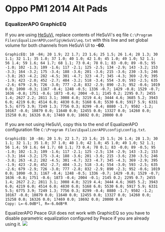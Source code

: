 # Oppo PM1 2014 Alt Pads
### EqualizerAPO GraphicEQ
If you are using [HeSuVi](https://sourceforge.net/projects/hesuvi/), replace contents of HeSuVi's eq file `C:\Program Files\EqualizerAPO\config\HeSuVi\eq.txt` with this line and set global volume for both channels from HeSuVi UI to **-60**.
```
GraphicEQ: 10 -84; 20 1.9; 22 1.7; 23 1.6; 25 1.5; 26 1.4; 28 1.3; 30 1.1; 32 1.1; 35 1.0; 37 1.0; 40 1.0; 42 1.0; 45 1.0; 49 1.0; 52 1.1; 56 1.4; 59 1.6; 64 1.7; 68 1.1; 73 0.4; 78 0.1; 83 -0.0; 89 -0.5; 95 -1.0; 102 -1.3; 109 -1.6; 117 -2.1; 125 -2.5; 134 -2.9; 143 -3.2; 153 -3.3; 164 -3.2; 175 -3.4; 188 -3.6; 201 -3.6; 215 -3.6; 230 -3.5; 246 -3.8; 263 -4.2; 282 -4.5; 301 -4.7; 323 -4.7; 345 -4.3; 369 -2.9; 395 -1.9; 423 -2.0; 452 -2.7; 484 -3.2; 518 -3.4; 554 -3.0; 593 -2.5; 635 -2.6; 679 -2.9; 726 -3.0; 777 -2.8; 832 -2.9; 890 -2.3; 952 -0.6; 1019 0.0; 1090 -0.3; 1167 -0.4; 1248 -0.5; 1336 -0.7; 1429 -0.8; 1529 -0.7; 1636 -0.8; 1751 -0.6; 1873 -0.4; 2004 -0.1; 2145 0.2; 2295 0.7; 2455 1.4; 2627 2.2; 2811 3.1; 3008 4.0; 3219 4.4; 3444 4.6; 3685 5.2; 3943 6.0; 4219 6.0; 4514 6.0; 4830 6.0; 5168 6.0; 5530 6.0; 5917 5.9; 6331 5.5; 6775 3.9; 7249 1.3; 7756 0.3; 8299 -0.4; 8880 -1.7; 9502 -1.2; 10167 -0.0; 10879 0.0; 11640 0.0; 12455 0.0; 13327 0.0; 14260 0.0; 15258 0.0; 16326 0.0; 17469 0.0; 18692 0.0; 20000 0.0
```
If you are not using HeSuVi, copy this to the end of EqualizerAPO configuration file `C:\Program Files\EqualizerAPO\config\config.txt`.
```
GraphicEQ: 10 -84; 20 1.9; 22 1.7; 23 1.6; 25 1.5; 26 1.4; 28 1.3; 30 1.1; 32 1.1; 35 1.0; 37 1.0; 40 1.0; 42 1.0; 45 1.0; 49 1.0; 52 1.1; 56 1.4; 59 1.6; 64 1.7; 68 1.1; 73 0.4; 78 0.1; 83 -0.0; 89 -0.5; 95 -1.0; 102 -1.3; 109 -1.6; 117 -2.1; 125 -2.5; 134 -2.9; 143 -3.2; 153 -3.3; 164 -3.2; 175 -3.4; 188 -3.6; 201 -3.6; 215 -3.6; 230 -3.5; 246 -3.8; 263 -4.2; 282 -4.5; 301 -4.7; 323 -4.7; 345 -4.3; 369 -2.9; 395 -1.9; 423 -2.0; 452 -2.7; 484 -3.2; 518 -3.4; 554 -3.0; 593 -2.5; 635 -2.6; 679 -2.9; 726 -3.0; 777 -2.8; 832 -2.9; 890 -2.3; 952 -0.6; 1019 0.0; 1090 -0.3; 1167 -0.4; 1248 -0.5; 1336 -0.7; 1429 -0.8; 1529 -0.7; 1636 -0.8; 1751 -0.6; 1873 -0.4; 2004 -0.1; 2145 0.2; 2295 0.7; 2455 1.4; 2627 2.2; 2811 3.1; 3008 4.0; 3219 4.4; 3444 4.6; 3685 5.2; 3943 6.0; 4219 6.0; 4514 6.0; 4830 6.0; 5168 6.0; 5530 6.0; 5917 5.9; 6331 5.5; 6775 3.9; 7249 1.3; 7756 0.3; 8299 -0.4; 8880 -1.7; 9502 -1.2; 10167 -0.0; 10879 0.0; 11640 0.0; 12455 0.0; 13327 0.0; 14260 0.0; 15258 0.0; 16326 0.0; 17469 0.0; 18692 0.0; 20000 0.0
Copy: L=-6.0dB*l, R=-6.0dB*R
```
EqualizerAPO Peace GUI does not work with GraphicEQ so you have to disable parametric equalization configured by Peace if you are already using it.
![](https://raw.githubusercontent.com/jaakkopasanen/AutoEq/master/results/Innerfidelity%202017/innerfidelity/onear/Oppo%20PM1%202014%20Alt%20Pads/Oppo%20PM1%202014%20Alt%20Pads.png)
